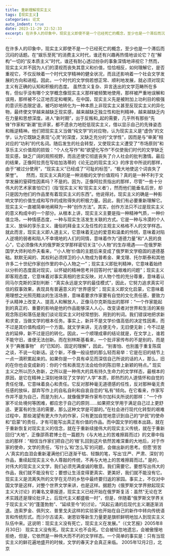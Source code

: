 ```yaml
---
title: 重新理解现实主义
tags: [现实主义]
categories: 论文
auto_indent: true
date: 2023-11-29 22:52:33
excerpt: 在许多人的印象中，现实主义即使不是一个已经死亡的概念，至少也是一个滞后而沉闷的话题。在“娱乐至死”的消费主义时代，谁还有兴趣再热情地谈论它？在“解构”一切的“反本质主义”时代，谁还有耐心透过纷杂的事象深情地谛视它？然而，现实主义并不因为人们的漠视而丧失其意义和价值，恰恰相反，如何理解它，是否重视它，不仅反映着一个时代文学精神的健全状况，而且还影响着一个社会文学发展的方向和进程。因此，一个时代的文学倘若想正常、顺利地发展，就必须对现实主义有正确的认知和积极的态度。
---
```

在许多人的印象中，现实主义即使不是一个已经死亡的概念，至少也是一个滞后而沉闷的话题。在“娱乐至死”的消费主义时代，谁还有兴趣再热情地谈论它？在“解构”一切的“反本质主义”时代，谁还有耐心透过纷杂的事象深情地谛视它？然而，现实主义并不因为人们的漠视而丧失其意义和价值，恰恰相反，如何理解它，是否重视它，不仅反映着一个时代文学精神的健全状况，而且还影响着一个社会文学发展的方向和进程。因此，一个时代的文学倘若想正常、顺利地发展，就必须对现实主义有正确的认知和积极的态度。
虽然含义复杂、异言迭出的文学范畴所在多有，但似乎没有哪个文学概念像现实主义那样被频繁地使用，那样被严重地误解和误用，那样被不公正地否定和嘲笑。在中国，现实主义先是被附加上功利目的极强的意识形态限定语，被巧妙地转化为一种本质上非现实主义甚至反现实主义的异化物，最终使文学越来越缺乏现实感，越来越缺乏独立性和批判精神，越来越缺乏内在力量和思想深度。进人“新时期”，出于反叛和_起的需要，几乎所有那些“先锋”作家和“新潮”批评家，都不遗余力地贬低现实主义，借以显示自己的先锋姿态和叛逆精神。他们把现实主义当做“纯文学”的对应物，认为现实主义是“虚伪”的文学，认为它既缺乏表现“心灵”的深度，又缺乏充分的“文学性”，因而是与“审美”相对应的“功利”的代名词。随后发生的社会转型，又使现实主义遭受了“市场原则”和享乐主义价值观的损毁：“个人化写作”和“欲望化写作”不仅使我们时代的文学缺乏现实感，缺乏广阔的观照视野，而且还使它彻底丧失了介人社会的批判激情。最后的结果，正像阿拉贡在写给加洛蒂的《论无边的现实主义》的序言中所说的那样，由于“被过分使用”，“现实主义”已经成了“可耻的标签”，“极大地使这个词丧失了荣誉”。 
然而，现实主义真的是一种消极的文学价值观吗？真的是一种不利于文学发展的窒碍性因素吗？不是的。因为，正像阿拉贡指出的那样，尽管“一些十分伟大的艺术家害怕它们（指‘现实主义’和‘现实主义者’），然而他们能垂名后世，却只是因为他们的作品里有着现实主义的东西”。他说得对。现实主义的确是一种影响文学的价值生成和写作的成败得失的积极力量。因此，我们有必要重新理解它。
现实主义一直被简单地阐释为一种“创作方法”。其实，创作方法只不过是现实主义的意义构成中的一个部分。从根本上讲，现实主义主要是指一种精神气质，一种价值立场，一种情感态度，一种与现实生活发生关联的方式。它是一种与冷漠的个人主义、放纵的享乐主义、庸俗的拜金主义及任性的主观主义格格不人的文学样态。就此而言，现实主义即人道主义，它意味着无边的爱意和温柔的怜悯，意味着对陷人逆境的弱者和陷人不幸境地的人们的同情，意味着作为“道德力量”和“人民的良心”，它必须像伟大的俄罗斯文学那样密切关注“小人物”的生存境遇——在俄罗斯国学大师利哈乔夫看来，“‘小人物’价值的主题后来变成了俄罗斯文学稳固的道德基础。默默无闻的、其权利必须捍卫的小人物成为普希金、果戈理、托尔斯泰和其他许多二十世纪作家创作里的中心人物之一”；现实主义即批判精神，它意味着始终以分析的态度面对现实，以怀疑的精神思考并回答时代“最艰难的问题”；现实主义即客观态度，它意味着对事实真相的忠实反映，对人物个性的充分尊重，意味着认同马尔克斯的深刻判断：“真实永远是文学的最佳模式”，因此，它努力追求真实可信的叙事效果，表现具有普遍意义的“世界感受”；现实主义即文化启蒙，它意味着用理想之光照亮黯淡的生活场景，意味着要求作家要有自觉的文化责任感，要致力于从精神上改变人、提高人和解放人，正像马尔克斯指出的那样：“一个作家能起到的真正的、重要的影响是他的作品能够深人人心，改变读者对世界和生活的某些观念陈旧和落伍是我们谈论现实主义时经常想到、用到的判词。我们错误地把求新和求变，当做文学的根本任务。事实上，新并不是文学价值高低的决定性因素，而不过是其价值构成的一个方面。就文学来讲，无古便无今，无旧便无新；今不过是古的延伸，新不过是旧的转化。因此，一个顺理成章的结论就是，在文学上，谁若不能守旧，谁便无法创新。而在别林斯基看来，一个批评家传布的不是别的，而是关于“典雅事物” 的“已知的、固定的理解”，因此，“别害怕、也别羞于重复陈腐之谈，不说一句新话。这个新，不像一般设想的那么轻而易举：它是在旧的结节上一点一滴积累起来的。如果你是一个具有卓见而深信自己所说的话的人，那么，旧的在你也会变成新的：你的个性和表现方法会给你的陈旧带上新颖的特点。”
现实主义之所以历久弥新，之所以是一种伟大的具有持久生命力的文学样态，最根本的原因，是它在精神上深刻地体现了文学的“人学”本质，即热烈的人道情怀和自觉的责任伦理。它意味着良心和责任。它反对那种毫无道德感的任性，反对那种毫无责任感的放纵，鄙弃写作上的自私自利和自哀自恋的“私有”倾向。在它看来，作家写作并不是为自己，而是为别人，就像俄罗斯作家布尔加科夫所说的那样：“一个作家不论处境何等困难，都应忠于自己的原则……如果把文学用于满足自己过上更舒适、更富有的生活的需要，那么这种文学是可鄙的。”在社会进行现代化转型的艰难过程中，那些渴望有更大作为的作家，只有更加自觉地意识到自己的“护民”的使命和“启蒙”的责任，才有可能写出真正有价值的作品。而中国文学的根本出路，就在于重新恢复对现实主义的信念，就在于重新续接伟大的现实主义传统，就在于重新回归“大地”，正像邵燕君博士在一篇题为《与大地上的苦难擦肩而过》的文章中指出的那样：“相信当作家们把自己的‘根’扎回到这片依然苦难深重的大地后，对于作家的使命，文学的责任，‘写什么’和‘怎么写’的问题，会做出新的思考。但愿‘劳苦人’真实的血泪会重新灌满他们已逐渐干枯、轻飘的笔，写出‘庄严、严肃、深刻’的作品，重续起现实主义令人尊敲的传统，不再与大地上的苦难擦肩而过。”
是的，对伟大的现实主义文学，我们必须充满虔诚的敬意。我们需要它。要想写出伟大的作品，我们就不能没有它；要想让生活变得更真实、更美好，我们就不能没有它。现实主义是流离失所的文学在无尽的乡愁中最终要归返的家园。事实上，不仅对中国文学是这样，对整个世界文学来讲，也是这样。据题为《俄罗斯文学界掀起现实主义大讨论》的署名文章报道，现实主义已经开始在俄罗斯复活：虽然“无论在艺术实践还是理论批评上，后现代主义都盛极一时”，但是，伴随着“俄罗斯文学界关于现实主义”的“蓬蓬勃勃”、“延续至今”的讨论，“风起云涌的后现代主义潮逐渐消退。连索罗金、佩列文、普里戈夫这样的实验家也开始在自己的新作中转向传统语言和传统形式。而沙尔古诺夫、谢恩钦等新生力量更是旗帜鲜明地加人到现实主义队伍中来。这说明：现实主义没有死亡，现实主义在发展。”（《文艺报》2005年8月30日）
现实主义没有死。现实主义也不会死。它会被轻忽地遗忘，会被傲慢地拒绝，但是，它依然是一种伟大而不朽的文学样态。一个简单的事实是：只有当现实主义的鲜花遍地盛开的时候，文学的春天才会真正来临。
2005年12月2日，北京
